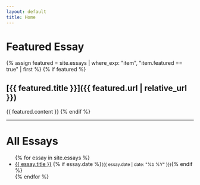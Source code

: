 ```yaml
---
layout: default
title: Home
---
```


# Featured Essay

{% assign featured = site.essays | where_exp: "item", "item.featured == true" | first %}
{% if featured %}
## [{{ featured.title }}]({{ featured.url | relative_url }})
{{ featured.content }}
{% endif %}

---

# All Essays

<ul>
{% for essay in site.essays %}
  <li>
    <a href="{{ essay.url | relative_url }}">{{ essay.title }}</a>
    {% if essay.date %}<small>({{ essay.date | date: "%b %Y" }})</small>{% endif %}
  </li>
{% endfor %}
</ul>
